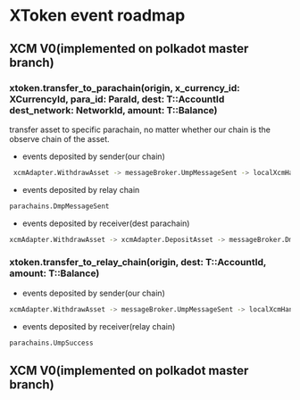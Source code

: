# XToken event roadmap

## XCM V0(implemented on polkadot master branch)

### xtoken.transfer_to_parachain(origin, x_currency_id: XCurrencyId, para_id: ParaId, dest: T::AccountId dest_network: NetworkId, amount: T::Balance)

transfer asset to specific parachain, no matter whether our chain is the observe chain of the asset.

 - events deposited by sender(our chain)

```sh
 xcmAdapter.WithdrawAsset -> messageBroker.UmpMessageSent -> localXcmHandler.XcmSuccess -> phalaXToken.TransferredToParachain
 ```

  - events deposited by relay chain

```sh
parachains.DmpMessageSent
```

 - events deposited by receiver(dest parachain)

 ```sh
xcmAdapter.WithdrawAsset -> xcmAdapter.DepositAsset -> messageBroker.DmpSuccess
 ```

 ### xtoken.transfer_to_relay_chain(origin, dest: T::AccountId, amount: T::Balance)

  - events deposited by sender(our chain)

```sh
xcmAdapter.WithdrawAsset -> messageBroker.UmpMessageSent -> localXcmHandler.XcmSuccess->phalaXToken.TransferredToRelayChain
```

 - events deposited by receiver(relay chain)

 ```sh
parachains.UmpSuccess
 ```

## XCM V0(implemented on polkadot master branch)